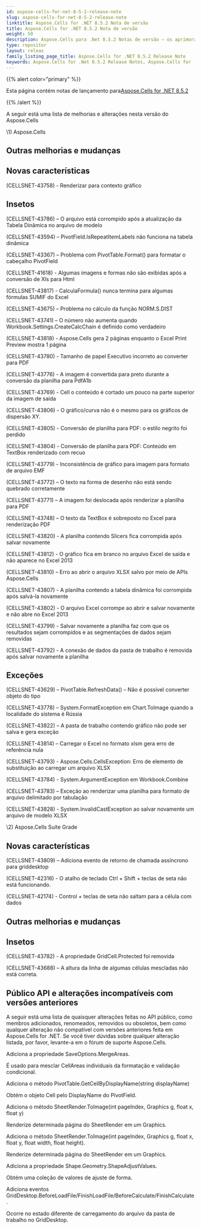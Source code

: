 ```yaml
---
id: aspose-cells-for-net-8-5-2-release-note
slug: aspose-cells-for-net-8-5-2-release-note
linktitle: Aspose.Cells for .NET 8.5.2 Nota de versão
title: Aspose.Cells for .NET 8.5.2 Nota de versão
weight: 50
description: Aspose.Cells para .Net 8.5.2 Notas de versão – os aprimoramentos mais recentes, novos recursos e correções
type: repositor
layout: releas
family_listing_page_title: Aspose.Cells for .NET 8.5.2 Release Note
keywords: Aspose.Cells for .Net 8.5.2 Release Notes, Aspose.Cells for .Net 8.5.2 updates and fixe
---
```

{{% alert color="primary" %}} 

 Esta página contém notas de lançamento para[Aspose.Cells for .NET 8.5.2](https://releases.aspose.com/cells/net/new-releases/aspose.cells-for-.net-8.5.2/)

{{% /alert %}} 

 A seguir está uma lista de melhorias e alterações nesta versão do Aspose.Cells



\1) Aspose.Cells 


##  **Outras melhorias e mudanças**

##  **Novas características**


 (CELLSNET-43758) - Renderizar para contexto gráfico


##  **Insetos**


 (CELLSNET-43786) – O arquivo está corrompido após a atualização da Tabela Dinâmica no arquivo de modelo

 (CELLSNET-43594) – PivotField.IsRepeatItemLabels não funciona na tabela dinâmica

 (CELLSNET-43367) – Problema com PivotTable.Format() para formatar o cabeçalho PivotField

 (CELLSNET-41618) - Algumas imagens e formas não são exibidas após a conversão de Xls para Html

 (CELLSNET-43817) - CalculaFormula() nunca termina para algumas fórmulas SUMIF do Excel

 (CELLSNET-43675) – Problema no cálculo da função NORM.S.DIST

(CELLSNET-43741) – O número não aumenta quando Workbook.Settings.CreateCalcChain é definido como verdadeiro

 (CELLSNET-43818) - Aspose.Cells gera 2 páginas enquanto o Excel Print Preview mostra 1 página

 (CELLSNET-43780) - Tamanho de papel Executivo incorreto ao converter para PDF

 (CELLSNET-43776) - A imagem é convertida para preto durante a conversão da planilha para PdfA1b

 (CELLSNET-43769) - Cell o conteúdo é cortado um pouco na parte superior da imagem de saída

 (CELLSNET-43806) - O gráfico/curva não é o mesmo para os gráficos de dispersão XY.

 (CELLSNET-43805) - Conversão de planilha para PDF: o estilo negrito foi perdido

 (CELLSNET-43804) - Conversão de planilha para PDF: Conteúdo em TextBox renderizado com recuo

 (CELLSNET-43779) - Inconsistência de gráfico para imagem para formato de arquivo EMF

 (CELLSNET-43772) – O texto na forma de desenho não está sendo quebrado corretamente

 (CELLSNET-43771) – A imagem foi deslocada após renderizar a planilha para PDF

(CELLSNET-43748) – O texto da TextBox é sobreposto no Excel para renderização PDF

 (CELLSNET-43820) - A planilha contendo Slicers fica corrompida após salvar novamente

 (CELLSNET-43812) - O gráfico fica em branco no arquivo Excel de saída e não aparece no Excel 2013

 (CELLSNET-43810) – Erro ao abrir o arquivo XLSX salvo por meio de APIs Aspose.Cells

 (CELLSNET-43807) - A planilha contendo a tabela dinâmica foi corrompida após salvá-la novamente

 (CELLSNET-43802) - O arquivo Excel corrompe ao abrir e salvar novamente e não abre no Excel 2013

 (CELLSNET-43799) - Salvar novamente a planilha faz com que os resultados sejam corrompidos e as segmentações de dados sejam removidas

 (CELLSNET-43792) - A conexão de dados da pasta de trabalho é removida após salvar novamente a planilha


##  **Exceções**


 (CELLSNET-43629) – PivotTable.RefreshData() – Não é possível converter objeto do tipo

 (CELLSNET-43778) – System.FormatException em Chart.ToImage quando a localidade do sistema é Rússia

 (CELLSNET-43822) – A pasta de trabalho contendo gráfico não pode ser salva e gera exceção

(CELLSNET-43814) – Carregar o Excel no formato xlsm gera erro de referência nula

 (CELLSNET-43793) - Aspose.Cells.CellsException: Erro de elemento de substituição ao carregar um arquivo XLSX

 (CELLSNET-43784) - System.ArgumentException em Workbook.Combine

 (CELLSNET-43783) – Exceção ao renderizar uma planilha para formato de arquivo delimitado por tabulação

 (CELLSNET-43828) - System.InvalidCastException ao salvar novamente um arquivo de modelo XLSX



 \2) Aspose.Cells Suíte Grade


##  **Novas características**


 (CELLSNET-43809) – Adiciona evento de retorno de chamada assíncrono para griddesktop

 (CELLSNET-42316) - O atalho de teclado Ctrl + Shift + teclas de seta não está funcionando.

 (CELLSNET-42174) - Control + teclas de seta não saltam para a célula com dados


##  **Outras melhorias e mudanças**

##  **Insetos**


 (CELLSNET-43782) - A propriedade GridCell.Protected foi removida

 (CELLSNET-43688) – A altura da linha de algumas células mescladas não está correta.


##  **Público API e alterações incompatíveis com versões anteriores**


 A seguir está uma lista de quaisquer alterações feitas no API público, como membros adicionados, renomeados, removidos ou obsoletos, bem como qualquer alteração não compatível com versões anteriores feita em Aspose.Cells for .NET. Se você tiver dúvidas sobre qualquer alteração listada, por favor, levante-a em o fórum de suporte Aspose.Cells.



 Adiciona a propriedade SaveOptions.MergeAreas.

 É usado para mesclar CellAreas individuais da formatação e validação condicional.



 Adiciona o método PivotTable.GetCellByDisplayName(string displayName)

 Obtém o objeto Cell pelo DisplayName do PivotField.



 Adiciona o método SheetRender.ToImage(int pageIndex, Graphics g, float x, float y)

 Renderize determinada página do SheetRender em um Graphics.



 Adiciona o método SheetRender.ToImage(int pageIndex, Graphics g, float x, float y, float width, float height).

 Renderize determinada página do SheetRender em um Graphics.



 Adiciona a propriedade Shape.Geometry.ShapeAdjustValues.

 Obtém uma coleção de valores de ajuste de forma.



 Adiciona eventos GridDesktop.BeforeLoadFile/FinishLoadFile/BeforeCalculate/FinishCalculate.

 Ocorre no estado diferente de carregamento do arquivo da pasta de trabalho no GridDesktop.


